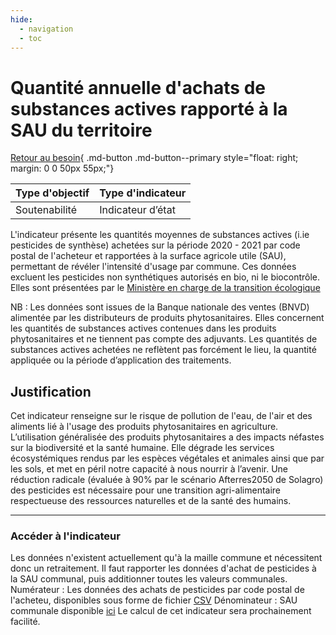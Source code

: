 ```yaml
---
hide:
  - navigation
  - toc
---
```


# Quantité annuelle d'achats de substances actives rapporté à la SAU du territoire 

[Retour au besoin](https://konsilion.github.io/diag360/pages/besoins/bv2){ .md-button .md-button--primary style="float: right; margin: 0 0 50px 55px;"}

|Type d'objectif|Type d'indicateur|
|--|--|
|Soutenabilité|Indicateur d’état|

L'indicateur présente les quantités moyennes de substances actives (i.ie pesticides de synthèse)  achetées  sur  la  période  2020  -  2021  par  code  postal  de  l'acheteur  et rapportées  à  la  surface agricole utile (SAU), permettant de révéler l'intensité d'usage par commune. Ces données excluent les pesticides non synthétiques autorisés en bio, 
ni le biocontrôle. 
Elles  sont  présentées  par  le [Ministère  en  charge  de  la  transition  écologique](https://www.statistiques.developpement-durable.gouv.fr/etat-des-lieux-des-ventes-et-des-achats-de-produits-phytosanitaires-en-france-en-2021-0)

NB  :  Les  données  sont  issues  de  la Banque  nationale  des  ventes  (BNVD) alimentée  par  les  distributeurs  de produits  phytosanitaires.  Elles concernent les quantités de substances actives  contenues  dans  les  produits phytosanitaires  et  ne  tiennent  pas compte  des  adjuvants.  Les quantités de substances actives achetées ne reflètent pas forcément le lieu, la quantité appliquée ou la période d’application des traitements. 

## Justification

Cet indicateur renseigne sur le risque de pollution de l'eau, de l'air et des aliments lié à  l'usage  des  produits  phytosanitaires  en  agriculture.  L’utilisation  généralisée  des produits  phytosanitaires  a  des  impacts  néfastes  sur  la  biodiversité  et  la  santé humaine. Elle dégrade les services écosystémiques rendus par les espèces végétales et animales ainsi que par les sols, et met en péril notre capacité à nous nourrir à l’avenir. 
Une  réduction  radicale  (évaluée  à  90%  par  le  scénario  Afterres2050 de Solagro) des pesticides  est  nécessaire  pour  une  transition  agri-alimentaire  respectueuse  des ressources naturelles et de la santé des humains.  

---

### Accéder à l'indicateur

Les  données  n'existent  actuellement  qu'à la maille commune et nécessitent donc un retraitement.  Il  faut rapporter les données d'achat de pesticides à la SAU communal, puis additionner toutes les valeurs communales.  
Numérateur : Les données des achats de pesticides par code postal de l'acheteu, 
disponibles sous forme de fichier [CSV](https://www.statistiques.developpement-durable.gouv.fr/catalogue?page=dataset&datasetId=64394162329d458db52e7189)
Dénominateur : SAU communale disponible [ici](https://www.observatoire-des-territoires.gouv.fr/surface-agricole-utilisee-sau )
Le calcul de cet indicateur sera prochainement facilité.
